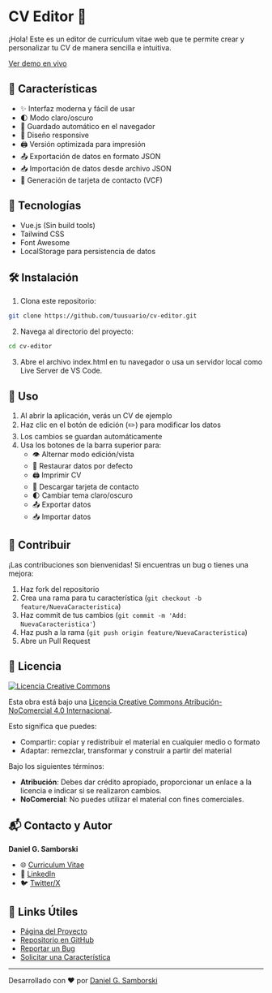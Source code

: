 # CV Editor 📝

¡Hola! Este es un editor de currículum vitae web que te permite crear y personalizar tu CV de manera sencilla e intuitiva.

[Ver demo en vivo](https://samborski.github.io/cv-editor/)

## 🌟 Características

- ✨ Interfaz moderna y fácil de usar
- 🌓 Modo claro/oscuro
- 💾 Guardado automático en el navegador
- 📱 Diseño responsive
- 🖨️ Versión optimizada para impresión
- 📤 Exportación de datos en formato JSON
- 📥 Importación de datos desde archivo JSON
- 📇 Generación de tarjeta de contacto (VCF)

## 🚀 Tecnologías

- Vue.js (Sin build tools)
- Tailwind CSS
- Font Awesome
- LocalStorage para persistencia de datos

## 🛠️ Instalación

1. Clona este repositorio:
```bash
git clone https://github.com/tuusuario/cv-editor.git
```

2. Navega al directorio del proyecto:
```bash
cd cv-editor
```

3. Abre el archivo index.html en tu navegador o usa un servidor local como Live Server de VS Code.

## 🎯 Uso

1. Al abrir la aplicación, verás un CV de ejemplo
2. Haz clic en el botón de edición (✏️) para modificar los datos
3. Los cambios se guardan automáticamente
4. Usa los botones de la barra superior para:
   - 👁️ Alternar modo edición/vista
   - 🔄 Restaurar datos por defecto
   - 🖨️ Imprimir CV
   - 📇 Descargar tarjeta de contacto
   - 🌓 Cambiar tema claro/oscuro
   - 📤 Exportar datos
   - 📥 Importar datos

## 🤝 Contribuir

¡Las contribuciones son bienvenidas! Si encuentras un bug o tienes una mejora:

1. Haz fork del repositorio
2. Crea una rama para tu característica (`git checkout -b feature/NuevaCaracteristica`)
3. Haz commit de tus cambios (`git commit -m 'Add: NuevaCaracteristica'`)
4. Haz push a la rama (`git push origin feature/NuevaCaracteristica`)
5. Abre un Pull Request

## 📄 Licencia

<a rel="license" href="http://creativecommons.org/licenses/by-nc/4.0/"><img alt="Licencia Creative Commons" style="border-width:0" src="https://i.creativecommons.org/l/by-nc/4.0/88x31.png" /></a>

Esta obra está bajo una <a rel="license" href="http://creativecommons.org/licenses/by-nc/4.0/">Licencia Creative Commons Atribución-NoComercial 4.0 Internacional</a>.

Esto significa que puedes:
- Compartir: copiar y redistribuir el material en cualquier medio o formato
- Adaptar: remezclar, transformar y construir a partir del material

Bajo los siguientes términos:
- **Atribución**: Debes dar crédito apropiado, proporcionar un enlace a la licencia e indicar si se realizaron cambios.
- **NoComercial**: No puedes utilizar el material con fines comerciales.

## 📬 Contacto y Autor

**Daniel G. Samborski**
- 🌐 [Curriculum Vitae](https://samborski.github.io/curriculum)
- 👔 [LinkedIn](https://www.linkedin.com/in/danielgsamborski)
- 🐦 [Twitter/X](https://x.com/dgsamborski)

## 🔗 Links Útiles

- [Página del Proyecto](https://samborski.github.io/cv-editor)
- [Repositorio en GitHub](https://github.com/samborski/cv-editor)
- [Reportar un Bug](https://github.com/samborski/cv-editor/issues)
- [Solicitar una Característica](https://github.com/samborski/cv-editor/issues)

---
Desarrollado con ❤️ por [Daniel G. Samborski](https://samborski.github.io/curriculum)